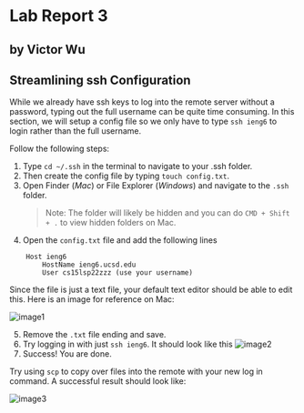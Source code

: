 # Lab Report 3
## by Victor Wu

## **Streamlining ssh Configuration**
While we already have ssh keys to log into the remote server without a password, typing out the full username can be quite time consuming. In this section, we will setup a config file so we only have to type `ssh ieng6` to login rather than the full username.

Follow the following steps:
1. Type `cd ~/.ssh` in the terminal to navigate to your .ssh folder.
2. Then create the config file by typing `touch config.txt`.
3. Open Finder (*Mac*) or File Explorer (*Windows*) and navigate to the `.ssh` folder.
    > Note: The folder will likely be hidden and you can do `CMD + Shift + .` to view hidden folders on Mac.
4. Open the `config.txt` file and add the following lines 
```
    Host ieng6
        HostName ieng6.ucsd.edu
        User cs15lsp22zzz (use your username)
```
Since the file is just a text file, your default text editor should be able to edit this. Here is an image for reference on Mac: 

![image1](https://raw.githubusercontent.com/vjwuUCSD/cse15l-lab-reports/main/LabReport3/Screen%20Shot%202022-05-08%20at%208.20.53%20PM.png)

5. Remove the `.txt` file ending and save.
6. Try logging in with just `ssh ieng6`. It should look like this 
![image2](https://github.com/vjwuUCSD/cse15l-lab-reports/blob/main/LabReport3/Screen%20Shot%202022-04-29%20at%207.41.37%20PM.png?raw=true)
7. Success! You are done.

Try using `scp` to copy over files into the remote with your new log in command. A successful result should look like:

![image3]()